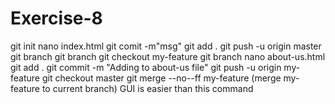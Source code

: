 # Exercise-8
git init
nano index.html
git comit -m"msg"
git add .
git push -u origin master
git branch <my-feature>
git branch
git checkout my-feature
git branch
nano about-us.html
git add .
 git commit -m "Adding to about-us file"
git push -u origin my-feature
git checkout master
git merge --no--ff my-feature (merge my-feature to current branch) 
GUI is easier than this command
